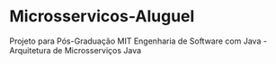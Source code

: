 # Microsservicos-Aluguel
Projeto para Pós-Graduação MIT Engenharia de Software com Java - Arquitetura de Microsserviços Java
